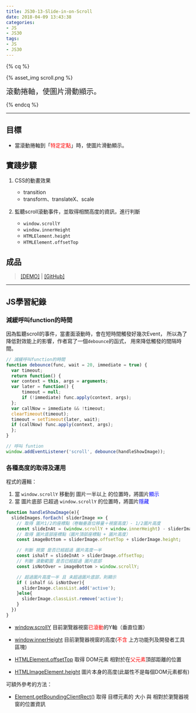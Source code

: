 ```yaml
---
title: JS30-13-Slide-in-on-Scroll
date: 2018-04-09 13:43:38
categories:
- JS
- JS30
tags:
- JS
- JS30
---
```


{% cq %}

{% asset_img scroll.png %}

<font style="font-size:20px;">滾動捲軸，使圖片滑動顯示。</font>

{% endcq %}

<!-- more -->
***

## 目標

- 當滾動捲軸到「<font color="red">特定定點</font>」時，使圖片滑動顯示。


## 實踐步驟

1. CSS的動畫效果
    - transition
    - transform、translateX、scale

2. 監聽scroll滾動事件，並取得相關高度的資訊，進行判斷
    - `window.scrollY`
    - `window.innerHeight`
    - `HTMLElement.height`
    - `HTMLElement.offsetTop`

## 成品

>[[DEMO]](https://kanboo.github.io/JavaScript30/13%20-%20Slide%20in%20on%20Scroll/) | [[GitHub]](https://github.com/kanboo/JavaScript30/blob/master/13%20-%20Slide%20in%20on%20Scroll/index.html)


***
## JS學習紀錄

### 減緩呼叫function的時間

因為監聽scroll的事件，當畫面滾動時，會在短時間觸發好幾次Event，
所以為了降低對效能上的影響，作者寫了一個`debounce`的函式，
用來降低觸發的間隔時間。

``` js
// 減緩呼叫function的時間
function debounce(func, wait = 20, immediate = true) {
  var timeout;
  return function() {
  var context = this, args = arguments;
  var later = function() {
      timeout = null;
      if (!immediate) func.apply(context, args);
  };
  var callNow = immediate && !timeout;
  clearTimeout(timeout);
  timeout = setTimeout(later, wait);
  if (callNow) func.apply(context, args);
  };
}

// 呼叫 funtion
window.addEventListener('scroll', debounce(handleShowImage));
```

### 各種高度的取得及運用

程式的邏輯：
  1. 當 `window.scrollY` 移動到 圖片一半以上 的位置時，將圖片<font color="blue">顯示</font>
  2. 當 圖片底部 已超過 `window.scrollY` 的位置時，將圖片<font color="blue">隱藏</font>

``` js 高度的運用
function handleShowImage(e){
  slideImages.forEach( sliderImage => {
    // 取得 圖片1/2的座標點（卷軸垂直位移量＋視窗高度）- 1/2圖片高度
    const slideInAt = (window.scrollY + window.innerHeight) - sliderImage.height / 2;
    // 取得 圖片底部座標點（圖片頂部座標點 + 圖片高度）
    const imageBottom = sliderImage.offsetTop + sliderImage.height;

    // 判斷 視窗 是否已經超過 圖片高度一半
    const ishalf = slideInAt > sliderImage.offsetTop;
    // 判斷 滾動範圍 是否已經超過 圖片底部
    const isNotOver = imageBottom > window.scrollY;

    // 超過圖片高度一半 且 未超過圖片底部，則顯示
    if ( ishalf && isNotOver){
      sliderImage.classList.add('active');
    }else{
      sliderImage.classList.remove('active');
    }
  })
}
```

- [window.scrollY](https://developer.mozilla.org/en-US/docs/Web/API/Window/scrollY)
目前瀏覽器視窗<font color="red">已滾動</font>的Y軸（垂直位置）

- [window.innerHeight](https://developer.mozilla.org/en-US/docs/Web/API/Window/innerHeight)
目前瀏覽器視窗的高度(<font color="red">不含</font> 上方功能列及開發者工具 區塊)

- [HTMLElement.offsetTop](https://developer.mozilla.org/en-US/docs/Web/API/HTMLElement/offsetTop)
取得 DOM元素 相對於在<font color="red">父元素</font>頂部距離的位置

- [HTMLImageElement.height](https://developer.mozilla.org/en-US/docs/Web/HTML/Element/img#attr-height)
圖片本身的高度(此屬性不是每個DOM元素都有)

<span id="inline-yellow">可額外參考的方法：</span>

- [Element.getBoundingClientRect()](https://developer.mozilla.org/en-US/docs/Web/API/Element/getBoundingClientRect)
取得 目標元素的 大小 與 相對於瀏覽器視窗的位置資訊



